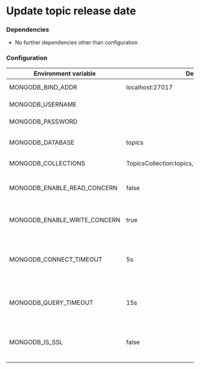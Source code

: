 Update topic release date
================

### Dependencies

* No further dependencies other than configuration

### Configuration

| Environment variable         | Default                                           | Description
| ---------------------------- | ------------------------------------------------- | -----------
| MONGODB_BIND_ADDR            | localhost:27017                                   | The MongoDB bind address
| MONGODB_USERNAME             |                                                   | MongoDB Username
| MONGODB_PASSWORD             |                                                   | MongoDB Password
| MONGODB_DATABASE             | topics                                            | The MongoDB topics database
| MONGODB_COLLECTIONS          | TopicsCollection:topics,ContentCollection:content | MongoDB collections
| MONGODB_ENABLE_READ_CONCERN  | false                                             | Switch to use (or not) majority read concern
| MONGODB_ENABLE_WRITE_CONCERN | true                                              | Switch to use (or not) majority write concern
| MONGODB_CONNECT_TIMEOUT      | 5s                                                | The timeout when connecting to MongoDB (`time.Duration` format)
| MONGODB_QUERY_TIMEOUT        | 15s                                               | The timeout for querying MongoDB (`time.Duration` format)
| MONGODB_IS_SSL               | false                                             | Switch to use (or not) TLS when connecting to mongodb

